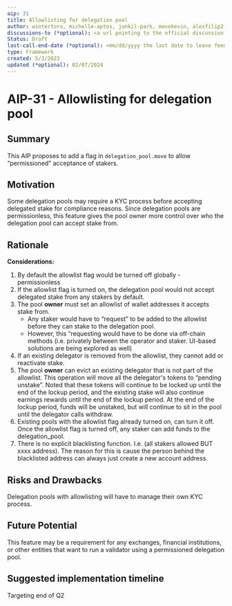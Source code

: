 ```yaml
---
aip: 31
title: Allowlisting for delegation pool
author: wintertoro, michelle-aptos, junkil-park, movekevin, alexfilip2
discussions-to (*optional): <a url pointing to the official discussion thread>
Status: Draft
last-call-end-date (*optional): <mm/dd/yyyy the last date to leave feedbacks and reviews>
type: Framework
created: 5/3/2023
updated (*optional): 02/07/2024
---
```


# AIP-31 - Allowlisting for delegation pool

## Summary

This AIP proposes to add a flag in `delegation_pool.move` to allow “permissioned” acceptance of stakers. 

## Motivation

Some delegation pools may require a KYC process before accepting delegated stake for compliance reasons. Since delegation pools are permissionless, this feature gives the pool owner more control over who the delegation pool can accept stake from. 

## Rationale

**Considerations:**

1. By default the allowlist flag would be turned off globally - permissionless
2. If the allowlist flag is turned on, the delegation pool would not accept delegated stake from any stakers by default.
3. The pool **owner** must set an allowlist of wallet addresses it accepts stake from. 
    - Any staker would have to “request” to be added to the allowlist before they can stake to the delegation pool. 
    - However, this “requesting would have to be done via off-chain methods (i.e. privately between the operator and staker. UI-based solutions are being explored as well)
4. If an existing delegator is removed from the allowlist, they cannot add or reactivate stake.
5. The pool **owner** can evict an existing delegator that is not part of the allowlist. This operation will move all the delegator's tokens to “pending unstake”. Noted that these tokens will continue to be locked up until the end of the lockup period, and the existing stake will also continue earnings rewards until the end of the lockup period. At the end of the lockup period, funds will be unstaked, but will continue to sit in the pool until the delegator calls withdraw.
6. Existing pools with the allowlist flag already turned on, can turn it off. Once the allowlist flag is turned off, any staker can add funds to the delegation_pool.
8. There is no explicit blacklisting function. I.e. (all stakers allowed BUT xxxx address). The reason for this is cause the person behind the blacklisted address can always just create a new account address.
## Risks and Drawbacks

Delegation pools with allowlisting will have to manage their own KYC process. 

## Future Potential

This feature may be a requirement for any exchanges, financial institutions, or other entities that want to run a validator using a permissioned delegation pool. 

## Suggested implementation timeline

Targeting end of Q2
